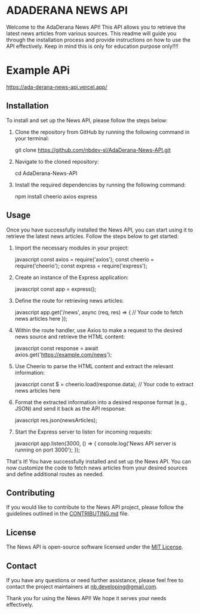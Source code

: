 # ADADERANA NEWS API

Welcome to the AdaDerana News API! This API allows you to retrieve the latest news articles from various sources. This readme will guide you through the installation process and provide instructions on how to use the API effectively. Keep in mind this is only for education purpose only!!!!

# Example APi

https://ada-derana-news-api.vercel.app/

## Installation

To install and set up the News API, please follow the steps below:

1. Clone the repository from GitHub by running the following command in your terminal:

   
   git clone https://github.com/nbdev-sl/AdaDerana-News-API.git
   

2. Navigate to the cloned repository:

   
   cd AdaDerana-News-API
   

3. Install the required dependencies by running the following command:

   
   npm install cheerio axios express
   

## Usage

Once you have successfully installed the News API, you can start using it to retrieve the latest news articles. Follow the steps below to get started:

1. Import the necessary modules in your project:

   javascript
   const axios = require('axios');
   const cheerio = require('cheerio');
   const express = require('express');
   

2. Create an instance of the Express application:

   javascript
   const app = express();
   

3. Define the route for retrieving news articles:

   javascript
   app.get('/news', async (req, res) => {
     // Your code to fetch news articles here
   });
   

4. Within the route handler, use Axios to make a request to the desired news source and retrieve the HTML content:

   javascript
   const response = await axios.get('https://example.com/news');
   

5. Use Cheerio to parse the HTML content and extract the relevant information:

   javascript
   const $ = cheerio.load(response.data);
   // Your code to extract news articles here
   

6. Format the extracted information into a desired response format (e.g., JSON) and send it back as the API response:

   javascript
   res.json(newsArticles);
   

7. Start the Express server to listen for incoming requests:

   javascript
   app.listen(3000, () => {
     console.log('News API server is running on port 3000');
   });
   

That's it! You have successfully installed and set up the News API. You can now customize the code to fetch news articles from your desired sources and define additional routes as needed.

## Contributing

If you would like to contribute to the News API project, please follow the guidelines outlined in the [CONTRIBUTING.md](https://github.com/nbdev-sl/AdaDerana-News-API/blob/main/CONTRIBUTING.md) file.

## License

The News API is open-source software licensed under the [MIT License](https://github.com/nbdev-sl/AdaDerana-News-API/blob/main/LICENSE).

## Contact

If you have any questions or need further assistance, please feel free to contact the project maintainers at [nb.developing@gmail.com](nb.developing@gmail.com).

Thank you for using the News API! We hope it serves your needs effectively.
